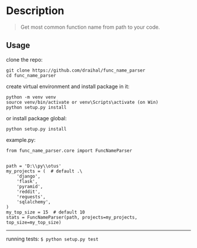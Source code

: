 # Description

>  Get most common function name from path to your code.

## Usage
clone the repo:
```
git clone https://github.com/draihal/func_name_parser
cd func_name_parser
```
create virtual environment and install package in it:
```
python -m venv venv
source venv/bin/activate or venv\Scripts\activate (on Win)
python setup.py install
```
or install package global:
```
python setup.py install
```
example.py:
```
from func_name_parser.core import FuncNameParser


path = 'D:\\py\\otus'
my_projects = (  # default .\
    'django',
    'flask',
    'pyramid',
    'reddit',
    'requests',
    'sqlalchemy',
)
my_top_size = 15  # default 10
stats = FuncNameParser(path, projects=my_projects, top_size=my_top_size)
```
---
running tests:
```$ python setup.py test```
